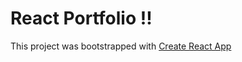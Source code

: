 # React Portfolio !!

This project was bootstrapped with [Create React App](https://facebook.github.io/create-react-app/docs/running-tests/)
